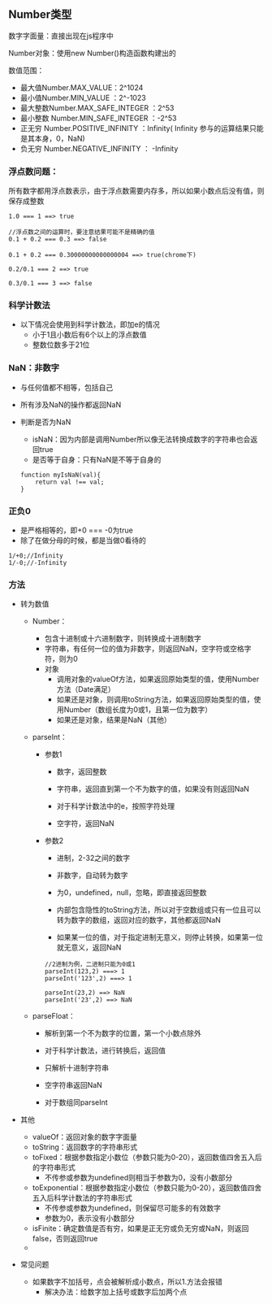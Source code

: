 ## Number类型

数字字面量：直接出现在js程序中

Number对象：使用new Number\(\)构造函数构建出的

数值范围：

* 最大值Number.MAX\_VALUE：2^1024 
* 最小值Number.MIN\_VALUE ：2^-1023
* 最大整数Number.MAX\_SAFE\_INTEGER ：2^53
* 最小整数 Number.MIN\_SAFE\_INTEGER ：-2^53
* 正无穷 Number.POSITIVE\_INFINITY ：Infinity\( Infinity 参与的运算结果只能是其本身，0，NaN\)
* 负无穷 Number.NEGATIVE\_INFINITY ： -Infinity

### 浮点数问题：

所有数字都用浮点数表示，由于浮点数需要内存多，所以如果小数点后没有值，则保存成整数

```
1.0 === 1 ==> true

//浮点数之间的运算时，要注意结果可能不是精确的值
0.1 + 0.2 === 0.3 ==> false

0.1 + 0.2 === 0.30000000000000004 ==> true(chrome下)

0.2/0.1 === 2 ==> true

0.3/0.1 === 3 ==> false
```

### 科学计数法

* 以下情况会使用到科学计数法，即加e的情况
  * 小于1且小数后有6个以上的浮点数值
  * 整数位数多于21位

### NaN：非数字

* 与任何值都不相等，包括自己
* 所有涉及NaN的操作都返回NaN
* 判断是否为NaN

  * isNaN：因为内部是调用Number所以像无法转换成数字的字符串也会返回true
  * 是否等于自身：只有NaN是不等于自身的

  ```
  function myIsNaN(val){
      return val !== val;
  }
  ```

### 正负0

* 是严格相等的，即+0 === -0为true
* 除了在做分母的时候，都是当做0看待的

```
1/+0;//Infinity
1/-0;//-Infinity
```

### 方法

* 转为数值

  * Number：
    * 包含十进制或十六进制数字，则转换成十进制数字
    * 字符串，有任何一位的值为非数字，则返回NaN，空字符或空格字符，则为0
    * 对象
      * 调用对象的valueOf方法，如果返回原始类型的值，使用Number方法（Date满足）
      * 如果还是对象，则调用toString方法，如果返回原始类型的值，使用Number（数组长度为0或1，且第一位为数字）
      * 如果还是对象，结果是NaN（其他）
  * parseInt：

    * 参数1

      * 数字，返回整数

      * 字符串，返回直到第一个不为数字的值，如果没有则返回NaN

      * 对于科学计数法中的e，按照字符处理

      * 空字符，返回NaN

    * 参数2

      * 进制，2-32之间的数字

      * 非数字，自动转为数字

      * 为0，undefined，null，忽略，即直接返回整数

      * 内部包含隐性的toString方法，所以对于空数组或只有一位且可以转为数字的数组，返回对应的数字，其他都返回NaN

      * 如果某一位的值，对于指定进制无意义，则停止转换，如果第一位就无意义，返回NaN

      ```
      //2进制为例，二进制只能为0或1
      parseInt(123,2) ===> 1
      parseInt('123',2) ===> 1

      parseInt(23,2) ==> NaN
      parseInt('23',2) ==> NaN
      ```

  * parseFloat：

    * 解析到第一个不为数字的位置，第一个小数点除外

    * 对于科学计数法，进行转换后，返回值

    * 只解析十进制字符串

    * 空字符串返回NaN

    * 对于数组同parseInt

* 其他

  * valueOf：返回对象的数字字面量
  * toString：返回数字的字符串形式
  * toFixed：根据参数指定小数位（参数只能为0-20），返回数值四舍五入后的字符串形式
    * 不传参或参数为undefined则相当于参数为0，没有小数部分
  * toExponential：根据参数指定小数位（参数只能为0-20），返回数值四舍五入后科学计数法的字符串形式
    * 不传参或参数为undefined，则保留尽可能多的有效数字
    * 参数为0，表示没有小数部分
  * isFinite：确定数值是否有穷，如果是正无穷或负无穷或NaN，则返回false，否则返回true
  * 

* 常见问题

  * 如果数字不加括号，点会被解析成小数点，所以1.方法会报错
    * 解决办法：给数字加上括号或数字后加两个点



